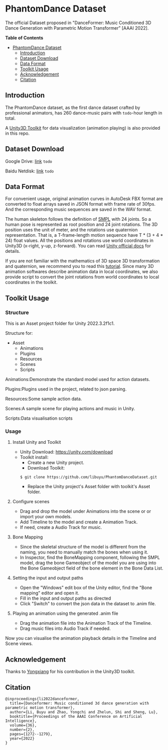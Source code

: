 # PhantomDance Dataset
The official Dataset proposed in "DanceFormer: Music Conditioned 3D Dance Generation with Parametric Motion Transformer” [AAAI 2022]. 

**Table of Contents**
- [PhantomDance Dataset](#phantomdance-dataset)
  - [Introduction](#introduction)
  - [Dataset Download](#dataset-download)
  - [Data Format](#data-format)
  - [Toolkit Usage](#toolkit-usage)
  - [Acknowledgement](#acknowledgement)
  - [Citation](#citation)

## Introduction
The PhantomDance dataset, as the first dance dataset crafted by professional animators, has 260 dance-music pairs with `todo`-hour length in total.

A [Unity3D Toolkit](#toolkit-usage) for data visualization (animation playing) is also provided in this repo.

## Dataset Download

Google Drive: [link]() `todo`

Baidu Netdisk: [link]() `todo`

## Data Format
For convenient usage, original animation curves in AutoDesk FBX format are converted to float arrays saved in JSON format with frame rate of 30fps. And the corresponding music sequences are saved in the WAV format.

The human skeleton follows the definition of [SMPL](https://smpl.is.tue.mpg.de/) with 24 joints. So a human pose is represented as root position and 24 joint rotations. The 3D position uses the unit of meter, and the rotations use quaternion representation. That is, a T-frame-length motion sequence have T * (3 + 4 * 24) float values. All the positions and rotations use world coordinates in Unity3D (x-right, y-up, z-forward). You can read [Unity official docs](https://docs.unity3d.com/Manual/QuaternionAndEulerRotationsInUnity.html) for details.

If you are not familiar with the mathematics of 3D space 3D transformation and quaternion, we recommend you to read this [tutorial](http://web.mit.edu/2.998/www/QuaternionReport1.pdf). Since many 3D animation softwares describe animation data in local coordinates, we also provide script to convert the joint rotations from world coordinates to local coordinates in the toolkit.



## Toolkit Usage

### Structure

This is an Asset project folder for Unity 2022.3.2f1c1.

Structure for:

- Asset
  - Animations
  - Plugins
  - Resources
  - Scenes
  - Scripts

Animations:Demonstrate the standard model used for action datasets.

Plugins:Plugins used in the project, related to json parsing.

Resources:Some sample action data.

Scenes:A sample scene for playing actions and music in Unity.

Scripts:Data visualisation scripts

### Usage

1. Install Unity and Toolkit
   - Unity Download: https://unity.com/download
   - Toolkit install: 
      - Create a new Unity project.
      - Download Toolkit:
      ```
      $ git clone https://github.com/libuyu/PhantomDanceDataset.git
      ```
      - Replace the Unity project's Asset folder with toolkit's Asset folder. 

2. Configure scenes
   - Drag and drop the model under Animations into the scene or or import your own models.
   - Add Timeline to the model and create a Animation Track.
   - If need, create a Audio Track for music.

3. Bone Mapping
   - Since the skeletal structure of the model is different from the naming, you need to manually match the bones when using it.
   - In Inspector, find the BoneMapping component, following the SMPL model, drag the bone Gameobject of the model you are using into the Bone Gameobject field of the bone element in the Bone Data List.

4. Setting the input and output paths
   - Open the "Windows" edit box of the Unity editor, find the "Bone mapping" editor and open it.
   - Fill in the input and output paths as directed
   - Click "Switch" to convert the json data in the dataset to .anim file.

5. Playing an animation using the generated .anim file
   - Drag the animation file into the Animation Track of the Timeline.
   - Drag music files into Audio Track if needed.

Now you can visualise the animation playback details in the Timeline and Scene views.


## Acknowledgement
Thanks to [Yongxiang](https://github.com/Qedsama) for his contribution in the Unity3D toolkit.

## Citation
```
@inproceedings{li2022danceformer,
  title={Danceformer: Music conditioned 3d dance generation with parametric motion transformer},
  author={Li, Buyu and Zhao, Yongchi and Zhelun, Shi and Sheng, Lu},
  booktitle={Proceedings of the AAAI Conference on Artificial Intelligence},
  volume={36},
  number={2},
  pages={1272--1279},
  year={2022}
}
```